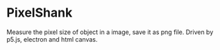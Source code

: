 # PixelShank
Measure the pixel size of object in a image, save it as png file. Driven by p5.js, electron and html canvas.
